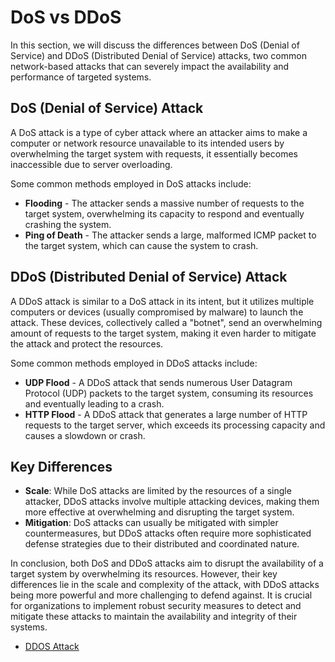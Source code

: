 # DoS vs DDoS

In this section, we will discuss the differences between DoS (Denial of Service) and DDoS (Distributed Denial of Service) attacks, two common network-based attacks that can severely impact the availability and performance of targeted systems.

## DoS (Denial of Service) Attack

A DoS attack is a type of cyber attack where an attacker aims to make a computer or network resource unavailable to its intended users by overwhelming the target system with requests, it essentially becomes inaccessible due to server overloading.

Some common methods employed in DoS attacks include:

- **Flooding** - The attacker sends a massive number of requests to the target system, overwhelming its capacity to respond and eventually crashing the system.
- **Ping of Death** - The attacker sends a large, malformed ICMP packet to the target system, which can cause the system to crash.

## DDoS (Distributed Denial of Service) Attack

A DDoS attack is similar to a DoS attack in its intent, but it utilizes multiple computers or devices (usually compromised by malware) to launch the attack. These devices, collectively called a "botnet", send an overwhelming amount of requests to the target system, making it even harder to mitigate the attack and protect the resources.

Some common methods employed in DDoS attacks include:

- **UDP Flood** - A DDoS attack that sends numerous User Datagram Protocol (UDP) packets to the target system, consuming its resources and eventually leading to a crash.
- **HTTP Flood** - A DDoS attack that generates a large number of HTTP requests to the target server, which exceeds its processing capacity and causes a slowdown or crash.

## Key Differences

- **Scale**: While DoS attacks are limited by the resources of a single attacker, DDoS attacks involve multiple attacking devices, making them more effective at overwhelming and disrupting the target system.
- **Mitigation**: DoS attacks can usually be mitigated with simpler countermeasures, but DDoS attacks often require more sophisticated defense strategies due to their distributed and coordinated nature.

In conclusion, both DoS and DDoS attacks aim to disrupt the availability of a target system by overwhelming its resources. However, their key differences lie in the scale and complexity of the attack, with DDoS attacks being more powerful and more challenging to defend against. It is crucial for organizations to implement robust security measures to detect and mitigate these attacks to maintain the availability and integrity of their systems.

- [DDOS Attack](https://www.youtube.com/watch?v=PTJ6UZz1pPQ)
